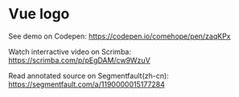 # Vue logo

See demo on Codepen: https://codepen.io/comehope/pen/zaqKPx

Watch interractive video on Scrimba: https://scrimba.com/p/pEgDAM/cw9WzuV

Read annotated source on Segmentfault(zh-cn): https://segmentfault.com/a/1190000015177284